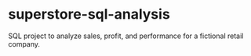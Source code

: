 # superstore-sql-analysis
SQL project to analyze sales, profit, and performance for a fictional retail company.
